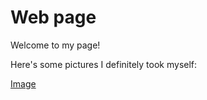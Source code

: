 # Web page
<body>
  <p>Welcome to my page!</p>

  <p>Here's some pictures I definitely took myself:</p>
  </body>
  
<p>
  <a href="https://mtbed.github.io/bledsolm9773/image">Image</a>
</p>
